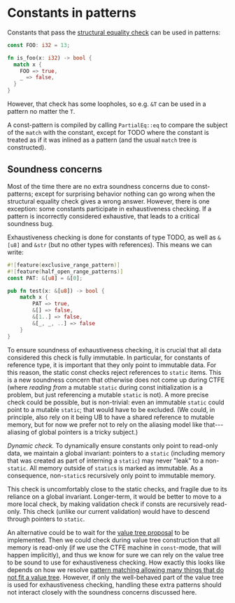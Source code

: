 # Constants in patterns

Constants that pass the [structural equality check](https://github.com/rust-lang/rust/issues/74446) can be used in patterns:
```rust
const FOO: i32 = 13;

fn is_foo(x: i32) -> bool {
  match x {
    FOO => true,
    _ => false,
  }
}
```
However, that check has some loopholes, so e.g. `&T` can be used in a pattern no matter the `T`.

A const-pattern is compiled by calling `PartialEq::eq` to compare the subject of the `match` with the constant,
except for TODO where the constant is treated as if it was inlined as a pattern (and the usual `match` tree is constructed).

## Soundness concerns

Most of the time there are no extra soundness concerns due to const-patterns; except for surprising behavior nothing can go wrong when the structural equality check gives a wrong answer.
However, there is one exception: some constants participate in exhaustiveness checking.
If a pattern is incorrectly considered exhaustive, that leads to a critical soundness bug.

Exhaustiveness checking is done for constants of type TODO, as well as `&[u8]` and `&str` (but no other types with references).
This means we can write:
```rust
#![feature(exclusive_range_pattern)]
#![feature(half_open_range_patterns)]
const PAT: &[u8] = &[0];

pub fn test(x: &[u8]) -> bool {
    match x {
        PAT => true,
        &[] => false,
        &[1..] => false,
        &[_, _, ..] => false
    }
}
```

To ensure soundness of exhaustiveness checking, it is crucial that all data considered this check is fully immutable.
In particular, for constants of reference type, it is important that they only point to immutable data.
For this reason, the static const checks reject references to `static` items.
This is a new soundness concern that otherwise does not come up during CTFE (where *reading from* a mutable `static` during const initialization is a problem, but just referencing a mutable `static` is not).
A more precise check could be possible, but is non-trivial: even an immutable `static` could point to a mutable `static`; that would have to be excluded.
(We could, in principle, also rely on it being UB to have a shared reference to mutable memory, but for now we prefer not to rely on the aliasing model like that---aliasing of global pointers is a tricky subject.)

*Dynamic check.*
To dynamically ensure constants only point to read-only data, we maintain a global invariant:
pointers to a `static` (including memory that was created as part of interning a `static`) may never "leak" to a non-`static`.
All memory outside of `static`s is marked as immutable.
As a consequence, non-`static`s recursively only point to immutable memory.

This check is uncomfortably close to the static checks, and fragile due to its reliance on a global invariant.
Longer-term, it would be better to move to a more local check, by making validation check if consts are recursively read-only.
This check (unlike our current validation) would have to descend through pointers to `static`.

An alternative could be to wait for the [value tree proposal](https://github.com/rust-lang/compiler-team/issues/323) to be implemented.
Then we could check during value tree construction that all memory is read-only (if we use the CTFE machine in `const`-mode, that will happen implicitly), and thus we know for sure we can rely on the value tree to be sound to use for exhaustiveness checking.
How exactly this looks like depends on how we resolve [pattern matching allowing many things that do not fit a value tree](https://github.com/rust-lang/rust/issues/74446#issuecomment-663439899).
However, if only the well-behaved part of the value tree is used for exhaustiveness checking, handling these extra patterns should not interact closely with the soundness concerns discussed here.
